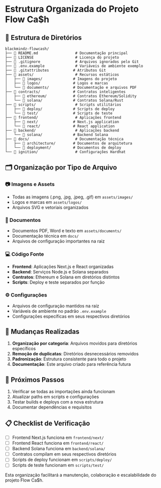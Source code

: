 # Estrutura Organizada do Projeto Flow Ca$h

## 📁 Estrutura de Diretórios

```
blackmindz-flowcash/
├── 📄 README.md                 # Documentação principal
├── 📄 LICENSE                   # Licença do projeto
├── 📄 .gitignore                # Arquivos ignorados pelo Git
├── 📄 .env.example              # Variáveis de ambiente exemplo
├── 📄 .gitattributes           # Atributos Git
├── 📁 assets/                   # Recursos estáticos
│   ├── 📁 images/              # Imagens do projeto
│   ├── 📁 logos/               # Logos e marcas
│   └── 📁 documents/           # Documentação e arquivos PDF
├── 📁 contracts/               # Contratos inteligentes
│   ├── 📁 ethereum/            # Contratos Ethereum/Solidity
│   └── 📁 solana/              # Contratos Solana/Rust
├── 📁 scripts/                  # Scripts utilitários
│   ├── 📁 deploy/              # Scripts de deploy
│   └── 📁 test/                # Scripts de teste
├── 📁 frontend/                 # Aplicações frontend
│   ├── 📁 next/                # Next.js application
│   └── 📁 react/               # React application
├── 📁 backend/                  # Aplicações backend
│   └── 📁 solana/              # Backend Solana
├── 📁 docs/                     # Documentação técnica
│   ├── 📁 architecture/        # Documentos de arquitetura
│   └── 📁 deployment/          # Documentos de deploy
└── 📁 ignition/                 # Configurações Hardhat
```

## 🗂️ Organização por Tipo de Arquivo

### 📷 Imagens e Assets
- Todas as imagens (.png, .jpg, .jpeg, .gif) em `assets/images/`
- Logos e marcas em `assets/logos/`
- Arquivos SVG e vetoriais organizados

### 📄 Documentos
- Documentos PDF, Word e texto em `assets/documents/`
- Documentação técnica em `docs/`
- Arquivos de configuração importantes na raiz

### 💻 Código Fonte
- **Frontend**: Aplicações Next.js e React organizadas
- **Backend**: Serviços Node.js e Solana separados
- **Contratos**: Ethereum e Solana em diretórios distintos
- **Scripts**: Deploy e teste separados por função

### ⚙️ Configurações
- Arquivos de configuração mantidos na raiz
- Variáveis de ambiente no padrão `.env.example`
- Configurações específicas em seus respectivos diretórios

## 🔄 Mudanças Realizadas

1. **Organização por categoria**: Arquivos movidos para diretórios específicos
2. **Remoção de duplicatas**: Diretórios desnecessários removidos
3. **Padronização**: Estrutura consistente para todo o projeto
4. **Documentação**: Este arquivo criado para referência futura

## 🚀 Próximos Passos

1. Verificar se todas as importações ainda funcionam
2. Atualizar paths em scripts e configurações
3. Testar builds e deploys com a nova estrutura
4. Documentar dependências e requisitos

## 📋 Checklist de Verificação

- [ ] Frontend Next.js funciona em `frontend/next/`
- [ ] Frontend React funciona em `frontend/react/`
- [ ] Backend Solana funciona em `backend/solana/`
- [ ] Contratos compilam em seus respectivos diretórios
- [ ] Scripts de deploy funcionam em `scripts/deploy/`
- [ ] Scripts de teste funcionam em `scripts/test/`

Esta organização facilitará a manutenção, colaboração e escalabilidade do projeto Flow Ca$h.